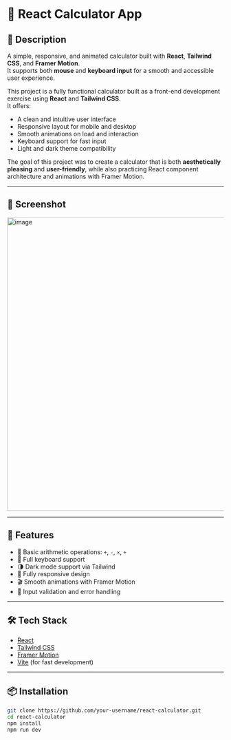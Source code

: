 # 🔢 React Calculator App

## 📝 Description

A simple, responsive, and animated calculator built with **React**, **Tailwind CSS**, and **Framer Motion**.  
It supports both **mouse** and **keyboard input** for a smooth and accessible user experience.

This project is a fully functional calculator built as a front-end development exercise using **React** and **Tailwind CSS**.  
It offers:

- A clean and intuitive user interface
- Responsive layout for mobile and desktop
- Smooth animations on load and interaction
- Keyboard support for fast input
- Light and dark theme compatibility

The goal of this project was to create a calculator that is both **aesthetically pleasing** and **user-friendly**, while also practicing React component architecture and animations with Framer Motion.

---

## 📸 Screenshot
<img width="705" height="682" alt="image" src="https://github.com/user-attachments/assets/b3f2b1ae-b216-4fca-9899-1258de32abb8" />


---

## 🚀 Features

- 🔢 Basic arithmetic operations: `+`, `-`, `×`, `÷`
- 🎹 Full keyboard support
- 🌗 Dark mode support via Tailwind
- 📱 Fully responsive design
- 🎬 Smooth animations with Framer Motion
- 🧠 Input validation and error handling

---

## 🛠 Tech Stack

- [React](https://reactjs.org/)
- [Tailwind CSS](https://tailwindcss.com/)
- [Framer Motion](https://www.framer.com/motion/)
- [Vite](https://vitejs.dev/) (for fast development)

---

## 📦 Installation

```bash
git clone https://github.com/your-username/react-calculator.git
cd react-calculator
npm install
npm run dev
```
